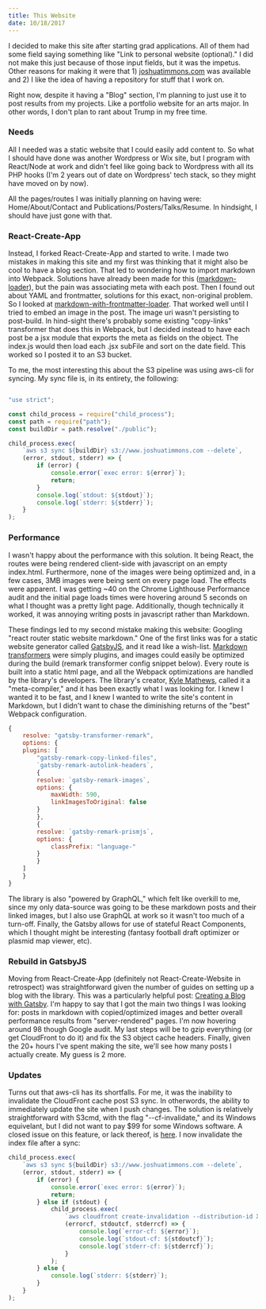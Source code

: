 ```yaml
---
title: This Website
date: 10/18/2017
---
```


I decided to make this site after starting grad applications. All of them had some field saying something like "Link to personal website (optional)." I did not make this just because of those input fields, but it was the impetus. Other reasons for making it were that 1) [joshuatimmons.com](https://www.joshuatimmons.com/) was available and 2) I like the idea of having a repository for stuff that I work on.

Right now, despite it having a "Blog" section, I'm planning to just use it to post results from my projects. Like a portfolio website for an arts major.
In other words,  I don't plan to rant about Trump in my free time.

### Needs

All I needed was a static website that I could easily add content to. So what I should have done was another Wordpress or Wix site, but I program with React/Node at work and didn't feel like going back to Wordpress with all its PHP hooks (I'm 2 years out of date on Wordpress' tech stack, so they might have moved on by now).

All the pages/routes I was initially planning on having were: Home/About/Contact and Publications/Posters/Talks/Resume. In hindsight, I should have just gone with that.

### React-Create-App

Instead, I forked React-Create-App and started to write. I made two mistakes in making this site and my first was thinking that it might also be cool to have a blog section. That led to wondering how to import markdown into Webpack. Solutions have already been made for this
([markdown-loader](https://www.npmjs.com/package/markdown-loader)), but the pain was associating meta with each post. Then I found out about YAML and frontmatter, solutions for this exact, non-original problem. So I looked at [markdown-with-frontmatter-loader](https://github.com/matthewwithanm/markdown-with-front-matter-loader).
That worked well until I tried to embed an image in the post. The image uri wasn't persisting to post-build. In hind-sight there's probably some existing "copy-links" transformer that does this in Webpack, but I decided instead to have each post be a jsx module that exports the meta as fields on the object. The index.js would then load each .jsx subFile and sort on the date field. This worked so I posted it to an S3 bucket.

To me, the most interesting this about the S3 pipeline was using aws-cli for syncing. My sync file is, in its entirety, the following:

```javascript

"use strict";

const child_process = require("child_process");
const path = require("path");
const buildDir = path.resolve("./public");

child_process.exec(
	`aws s3 sync ${buildDir} s3://www.joshuatimmons.com --delete`,
	(error, stdout, stderr) => {
		if (error) {
			console.error(`exec error: ${error}`);
			return;
		}
		console.log(`stdout: ${stdout}`);
		console.log(`stderr: ${stderr}`);
	}
);
```

### Performance

I wasn't happy about the performance with this solution. It being React, the routes were being rendered client-side with javascript on an empty index.html. Furthermore, none of the images were being optimized and, in a few cases, 3MB images were being sent on every page load. The effects were apparent. I was getting ~40 on the Chrome Lighthouse Performance audit and the initial page loads times were hovering around 5 seconds on what I thought was a pretty light page. Additionally, though technically it worked, it was annoying writing posts in javascript rather than Markdown.

These findings led to my second mistake making this website: Googling "react router static website markdown." One of the first links was for a static website generator called [GatsbyJS](https://www.gatsbyjs.org/), and it read like a wish-list. [Markdown transformers](https://www.npmjs.com/package/gatsby-transformer-remark) were simply plugins, and images could easily be optimized during the build (remark transformer config snippet below). Every route is built into a static html page, and all the Webpack optimizations are handled by the library's developers. The library's creator, [Kyle Mathews](https://github.com/KyleAMathews), called it a "meta-compiler," and it has been exactly what I was looking for. I knew I wanted it to be fast, and I knew I wanted to write the site's content in Markdown, but I didn't want to chase the diminishing returns of the "best" Webpack configuration.

```javascript
{
	resolve: "gatsby-transformer-remark",
	options: {
	plugins: [
		"gatsby-remark-copy-linked-files",
		`gatsby-remark-autolink-headers`,
		{
		resolve: `gatsby-remark-images`,
		options: {
			maxWidth: 590,
			linkImagesToOriginal: false
		}
		},
		{
		resolve: `gatsby-remark-prismjs`,
		options: {
			classPrefix: "language-"
		}
		}
	]
	}
}
```

The library is also "powered by GraphQL," which felt like overkill to me, since my only data-source was going to be these markdown posts and their linked images, but I also use GraphQL at work so it wasn't too much of a turn-off. Finally, the Gatsby allows for use of stateful React Components, which I thought might be interesting (fantasy football draft optimizer or plasmid map viewer, etc).

### Rebuild in GatsbyJS

Moving from React-Create-App (definitely not React-Create-Website in retrospect) was straightforward given the number of guides on setting up a blog with the library. This was a particularly helpful post: [Creating a Blog with Gatsby](https://www.gatsbyjs.org/blog/2017-07-19-creating-a-blog-with-gatsby/). I'm happy to say that I got the main two things I was looking for: posts in markdown with copied/optimized images and better overall performance results from "server-rendered" pages. I'm now hovering around 98 though Google audit. My last steps will be to gzip everything (or get CloudFront to do it) and fix the S3 object cache headers. Finally, given the 20+ hours I've spent making the site, we'll see how many posts I actually create. My guess is 2 more.

### Updates

Turns out that aws-cli has its shortfalls. For me, it was the inability to invalidate the CloudFront cache post S3 sync. In otherwords, the ability to immediately update the site when I push changes. The solution is relatively straightforward with S3cmd, with the flag "--cf-invalidate," and its Windows equivelant, but I did not want to pay $99 for some Windows software. A closed issue on this feature, or lack thereof, is [here](https://github.com/aws/aws-cli/issues/920). I now invalidate the index file after a sync:

```javascript
child_process.exec(
	`aws s3 sync ${buildDir} s3://www.joshuatimmons.com --delete`,
	(error, stdout, stderr) => {
		if (error) {
			console.error(`exec error: ${error}`);
			return;
		} else if (stdout) {
			child_process.exec(
				`aws cloudfront create-invalidation --distribution-id XXXXXXXXXXXXX --paths /index.html`,
				(errorcf, stdoutcf, stderrcf) => {
					console.log(`error-cf: ${error}`);
					console.log(`stdout-cf: ${stdoutcf}`);
					console.log(`stderr-cf: ${stderrcf}`);
				}
			);
		} else {
			console.log(`stderr: ${stderr}`);
		}
	}
);
```

